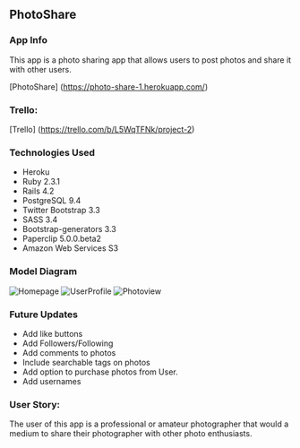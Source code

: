 ## PhotoShare

### App Info

This app is a photo sharing app that allows users to post photos and share it with other users.

[PhotoShare] (https://photo-share-1.herokuapp.com/)

### Trello:

[Trello] (https://trello.com/b/L5WqTFNk/project-2)

### Technologies Used

- Heroku
- Ruby 2.3.1
- Rails 4.2
- PostgreSQL 9.4
- Twitter Bootstrap 3.3
- SASS 3.4
- Bootstrap-generators 3.3
- Paperclip 5.0.0.beta2
- Amazon Web Services S3

### Model Diagram
![Homepage](http://i.imgur.com/s2vLkxO.jpg)
![UserProfile](http://i.imgur.com/nloZ5sF.jpg)
![Photoview](http://i.imgur.com/LFV1aaV.jpg)

###  Future Updates
 - Add like buttons
 - Add Followers/Following
 - Add comments to photos
 - Include searchable tags on photos
 - Add option to purchase photos from User.
 - Add usernames


### User Story:

The user of this app is a professional or amateur photographer that would a medium to share their photographer with other photo enthusiasts.



